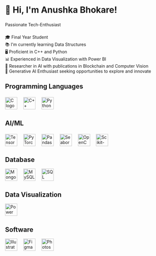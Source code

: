 <h1 align="left">👋 Hi, I'm Anushka Bhokare!</h1>

###

<p align="left"> Passionate Tech-Enthusiast</p>

###


<p align="left">🎓 Final Year Student<br>📚 I'm currently learning Data Structures<br>🖥️ Proficient in C++ and Python<br>📊 Experienced in Data Visualization with Power BI<br> 🤖 Researcher in AI with publications in Blockchain and Computer Vision<br>🧠 Generative AI Enthusiast seeking opportunities to explore and innovate</p>

###

<h2 align="left">Programming Languages</h2>

###

<div align="left">
<img src="https://cdn.jsdelivr.net/gh/devicons/devicon/icons/c/c-original.svg" height="40" alt="C logo" />
<img width="12" />
  
  <img src="https://cdn.jsdelivr.net/gh/devicons/devicon/icons/cplusplus/cplusplus-original.svg" height="40" alt="C++ logo" />
<img width="12" />

<img src="https://cdn.jsdelivr.net/gh/devicons/devicon/icons/python/python-original.svg" height="40" alt="Python logo" />
<img width="12" />


</div>

###

<h2 align="left">AI/ML</h2>

###
<div align="left">
<img src="https://cdn.jsdelivr.net/gh/devicons/devicon/icons/tensorflow/tensorflow-original.svg" height="40" alt="TensorFlow logo" />
<img width="12" />

<img src="https://cdn.jsdelivr.net/gh/devicons/devicon/icons/pytorch/pytorch-original.svg" height="40" alt="PyTorch logo" />
<img width="12" />

<img src="https://cdn.jsdelivr.net/gh/devicons/devicon/icons/pandas/pandas-original.svg" height="40" alt="Pandas logo" />
<img width="12" />

<img src="https://seaborn.pydata.org/_static/logo-wide-lightbg.svg" height="40" alt="Seaborn logo" />
<img width="12" />

<img src="https://cdn.jsdelivr.net/gh/devicons/devicon/icons/opencv/opencv-original.svg" height="40" alt="OpenCV logo" />
<img width="12" />

<img src="https://scikit-learn.org/stable/_static/scikit-learn-logo-small.png" height="40" alt="Scikit-Learn logo" />
<img width="12" />

  
</div>


<h2 align="left">Database</h2>


<div align="left">

<img src="https://cdn.jsdelivr.net/gh/devicons/devicon/icons/mongodb/mongodb-original.svg" height="40" alt="MongoDB logo" />
<img width="12" />

<img src="https://cdn.jsdelivr.net/gh/devicons/devicon/icons/mysql/mysql-original-wordmark.svg" height="40" alt="MySQL logo" />
<img width="12" />

<img src="https://img.icons8.com/color/48/000000/microsoft-sql-server.png" height="40" alt="SQL Server logo" />
<img width="12" />


</div>

<h2 align="left">Data Visualization</h2>


<div align="left">

<img src="https://img.icons8.com/color/48/000000/power-bi.png" height="40" alt="Power BI logo" />
<img width="12" />


</div>


<h2 align="left">Software</h2>


<div align="left">

<img src="https://cdn.jsdelivr.net/gh/devicons/devicon/icons/illustrator/illustrator-plain.svg" height="40" alt="Illustrator logo" />
<img width="12" />

<img src="https://cdn.jsdelivr.net/gh/devicons/devicon/icons/figma/figma-original.svg" height="40" alt="Figma logo" />
<img width="12" />

<img src="https://cdn.jsdelivr.net/gh/devicons/devicon/icons/photoshop/photoshop-plain.svg" height="40" alt="Photoshop logo" />
<img width="12" />



</div>


